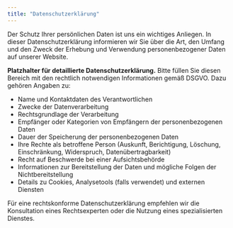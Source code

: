 ```yaml
---
title: "Datenschutzerklärung"
---
```

Der Schutz Ihrer persönlichen Daten ist uns ein wichtiges Anliegen. In dieser Datenschutzerklärung informieren wir Sie über die Art, den Umfang und den Zweck der Erhebung und Verwendung personenbezogener Daten auf unserer Website.

**Platzhalter für detaillierte Datenschutzerklärung.** Bitte füllen Sie diesen Bereich mit den rechtlich notwendigen Informationen gemäß DSGVO. Dazu gehören Angaben zu:

* Name und Kontaktdaten des Verantwortlichen
* Zwecke der Datenverarbeitung
* Rechtsgrundlage der Verarbeitung
* Empfänger oder Kategorien von Empfängern der personenbezogenen Daten
* Dauer der Speicherung der personenbezogenen Daten
* Ihre Rechte als betroffene Person (Auskunft, Berichtigung, Löschung, Einschränkung, Widerspruch, Datenübertragbarkeit)
* Recht auf Beschwerde bei einer Aufsichtsbehörde
* Informationen zur Bereitstellung der Daten und mögliche Folgen der Nichtbereitstellung
* Details zu Cookies, Analysetools (falls verwendet) und externen Diensten

Für eine rechtskonforme Datenschutzerklärung empfehlen wir die Konsultation eines Rechtsexperten oder die Nutzung eines spezialisierten Dienstes.